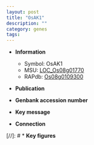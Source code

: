 ```yaml
---
layout: post
title: "OsAK1"
description: ""
category: genes
tags: 
---
```


* **Information**  
    + Symbol: OsAK1  
    + MSU: [LOC_Os08g01770](http://rice.uga.edu/cgi-bin/ORF_infopage.cgi?orf=LOC_Os08g01770)  
    + RAPdb: [Os08g0109300](http://rapdb.dna.affrc.go.jp/viewer/gbrowse_details/irgsp1?name=Os08g0109300)  

* **Publication**  

* **Genbank accession number**  

* **Key message**  

* **Connection**  

[//]: # * **Key figures**  


